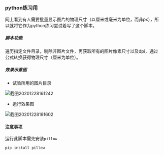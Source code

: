 ### python练习用

网上看到有人需要批量显示图片的物理尺寸（以厘米或毫米为单位，而非px），所以就将它作为python练习尝试着写了这个脚本。

##### 脚本功能

遍历指定文件目录，剔除非图片文件，再获取所有的图片像素尺寸以及dpi，通过公式转换获得物理尺寸（厘米为单位）。

##### 效果示意图

- 试验所用的图片目录

![截图20201228161242](https://i.loli.net/2020/12/28/MXDgWY2ty4hzHZi.png)

- 运行效果图

![截图20201228161602](https://i.loli.net/2020/12/28/v6qbyXczko2HaYd.png)

#### 注意事项

运行此脚本需先安装`pillow`
```
pip install pillow
```
